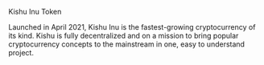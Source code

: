 Kishu Inu Token 

Launched in April 2021, Kishu Inu is the
fastest-growing cryptocurrency of its kind. Kishu
is fully decentralized and on a mission to bring
popular cryptocurrency concepts to the
mainstream in one, easy to understand project.
